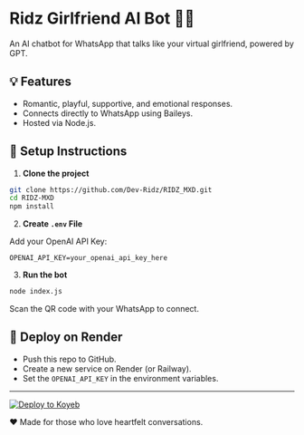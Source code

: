 # Ridz Girlfriend AI Bot 💖📱

An AI chatbot for WhatsApp that talks like your virtual girlfriend, powered by GPT.

## 💡 Features

- Romantic, playful, supportive, and emotional responses.
- Connects directly to WhatsApp using Baileys.
- Hosted via Node.js.

## 🔧 Setup Instructions

1. **Clone the project**

```bash
git clone https://github.com/Dev-Ridz/RIDZ_MXD.git
cd RIDZ-MXD
npm install
```

2. **Create `.env` File**

Add your OpenAI API Key:

```
OPENAI_API_KEY=your_openai_api_key_here
```

3. **Run the bot**

```bash
node index.js
```

Scan the QR code with your WhatsApp to connect.

## 🚀 Deploy on Render

- Push this repo to GitHub.
- Create a new service on Render (or Railway).
- Set the `OPENAI_API_KEY` in the environment variables.

---

[![Deploy to Koyeb](https://www.koyeb.com/static/images/deploy/button.svg)](https://app.koyeb.com/deploy?name=ridz-mxd&repository=Dev-Ridz%2FRIDZ_MXD&branch=main&instance_type=free&instances_min=0&autoscaling_sleep_idle_delay=300&env%5BOPENAI_API_KEY%5D=)

❤️ Made for those who love heartfelt conversations.
